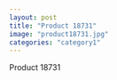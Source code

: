 ```yaml
---
layout: post
title: "Product 18731"
image: "product18731.jpg"
categories: "category1"
---
```

Product 18731
